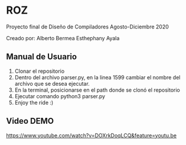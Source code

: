 # ROZ

Proyecto final de Diseño de Compiladores Agosto-Diciembre 2020

Creado por:
Alberto Bermea
Esthephany Ayala

## Manual de Usuario

1. Clonar el repositorio
2. Dentro del archivo parser.py, en la linea 1599 cambiar el nombre del archivo que se desea ejecutar.
3. En la terminal, posicionarse en el path donde se clonó el repositorio
4. Ejecutar comando python3 parser.py
5. Enjoy the ride :)

## Video DEMO
https://www.youtube.com/watch?v=DOXrkDoqLCQ&feature=youtu.be

